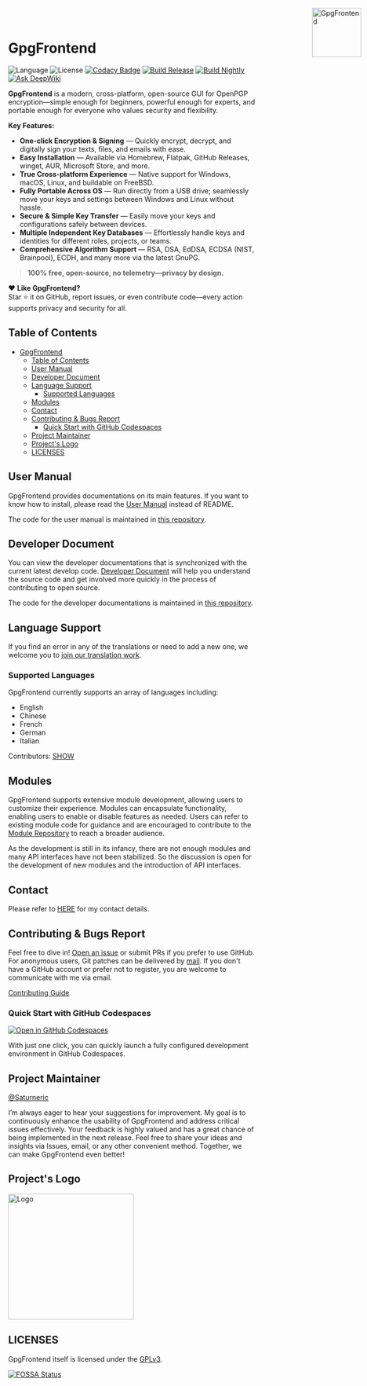 # GpgFrontend

![Language](https://img.shields.io/badge/language-C%2B%2B-green)
![License](https://img.shields.io/badge/License-GPL--3.0-orange)
[![Codacy Badge](https://app.codacy.com/project/badge/Grade/d1750e052a85430a8f1f84e58a0fceda)](https://www.codacy.com/gh/saturneric/GpgFrontend/dashboard?utm_source=github.com&utm_medium=referral&utm_content=saturneric/GpgFrontend&utm_campaign=Badge_Grade)
[![Build Release](https://github.com/saturneric/GpgFrontend/actions/workflows/release.yml/badge.svg?branch=main)](https://github.com/saturneric/GpgFrontend/actions/workflows/release.yml)
[![Build Nightly](https://github.com/saturneric/GpgFrontend/actions/workflows/testing-nightly.yml/badge.svg?branch=develop)](https://github.com/saturneric/GpgFrontend/actions/workflows/testing-nightly.yml)
[![Ask DeepWiki](https://deepwiki.com/badge.svg)](https://deepwiki.com/saturneric/GpgFrontend)

**GpgFrontend** is a modern, cross-platform, open-source GUI for OpenPGP
encryption—simple enough for beginners, powerful enough for experts, and
portable enough for everyone who values security and flexibility.

<img width="100" height="100" align="right" style="position: absolute;right: 0;padding: 12px;top:12px;z-index: 1000;" src="https://image.cdn.bktus.com/i/2024/02/24/248b2e18-a120-692e-e6bc-42ca30be9011.webp" alt="GpgFrontend"/>

**Key Features:**

- **One-click Encryption & Signing** — Quickly encrypt, decrypt, and digitally
  sign your texts, files, and emails with ease.
- **Easy Installation** — Available via Homebrew, Flatpak, GitHub Releases,
  winget, AUR, Microsoft Store, and more.
- **True Cross-platform Experience** — Native support for Windows, macOS, Linux,
  and buildable on FreeBSD.
- **Fully Portable Across OS** — Run directly from a USB drive; seamlessly move
  your keys and settings between Windows and Linux without hassle.
- **Secure & Simple Key Transfer** — Easily move your keys and configurations
  safely between devices.
- **Multiple Independent Key Databases** — Effortlessly handle keys and
  identities for different roles, projects, or teams.
- **Comprehensive Algorithm Support** — RSA, DSA, EdDSA, ECDSA (NIST,
  Brainpool), ECDH, and many more via the latest GnuPG.

> **100% free, open-source, no telemetry—privacy by design.**

❤️ **Like GpgFrontend?**  
Star ⭐ it on GitHub, report issues, or even contribute code—every action supports privacy and security for all.

## Table of Contents

- [GpgFrontend](#gpgfrontend)
  - [Table of Contents](#table-of-contents)
  - [User Manual](#user-manual)
  - [Developer Document](#developer-document)
  - [Language Support](#language-support)
    - [Supported Languages](#supported-languages)
  - [Modules](#modules)
  - [Contact](#contact)
  - [Contributing \& Bugs Report](#contributing--bugs-report)
    - [Quick Start with GitHub Codespaces](#quick-start-with-github-codespaces)
  - [Project Maintainer](#project-maintainer)
  - [Project's Logo](#projects-logo)
  - [LICENSES](#licenses)

## User Manual

GpgFrontend provides documentations on its main features. If you want to know
how to install, please read the [User
Manual](https://www.gpgfrontend.bktus.com/overview/glance) instead of README.

The code for the user manual is maintained in [this
repository](https://github.com/saturneric/GpgFrontend-Manual.git).

## Developer Document

You can view the developer documentations that is synchronized with the current
latest develop code. [Developer Document](https://doxygen.gpgfrontend.bktus.com)
will help you understand the source code and get involved more quickly in the
process of contributing to open source.

The code for the developer documentations is maintained in [this
repository](https://github.com/saturneric/GpgFrontend-Doxygen.git).

## Language Support

If you find an error in any of the translations or need to add a new one, we
welcome you to [join our translation
work](https://www.gpgfrontend.bktus.com/appendix/translate-interface).

### Supported Languages

GpgFrontend currently supports an array of languages including:

- English
- Chinese
- French
- German
- Italian

Contributors: [SHOW](TRANSLATORS)

## Modules

GpgFrontend supports extensive module development, allowing users to customize
their experience. Modules can encapsulate functionality, enabling users to
enable or disable features as needed. Users can refer to existing module code
for guidance and are encouraged to contribute to the [Module
Repository](https://github.com/saturneric/GpgFrontend-Modules.git) to reach a
broader audience.

As the development is still in its infancy, there are not enough modules and
many API interfaces have not been stabilized. So the discussion is open for the
development of new modules and the introduction of API interfaces.

## Contact

Please refer to [HERE](https://www.gpgfrontend.bktus.com/overview/contact) for
my contact details.

## Contributing & Bugs Report

Feel free to dive in! [Open an
issue](https://github.com/saturneric/GpgFrontend/issues/new) or submit PRs if
you prefer to use GitHub. For anonymous users, Git patches can be delivered by
[mail](mailto:eric@bktus.com). If you don't have a GitHub account or prefer not
to register, you are welcome to communicate with me via email.

[Contributing Guide](https://www.gpgfrontend.bktus.com/appendix/contribute)

### Quick Start with GitHub Codespaces

[![Open in GitHub
Codespaces](https://github.com/codespaces/badge.svg)](https://codespaces.new/saturneric/GpgFrontend)

With just one click, you can quickly launch a fully configured development
environment in GitHub Codespaces.

## Project Maintainer

[@Saturneric](https://github.com/saturneric)

I’m always eager to hear your suggestions for improvement. My goal is to
continuously enhance the usability of GpgFrontend and address critical issues
effectively. Your feedback is highly valued and has a great chance of being
implemented in the next release. Feel free to share your ideas and insights via
Issues, email, or any other convenient method. Together, we can make GpgFrontend
even better!

## Project's Logo

<img width="256" height="256" src="https://image.cdn.bktus.com/i/2024/02/24/f3f2f26a-96b4-65eb-960f-7ac3397a0a40.webp" alt="Logo"/>

## LICENSES

GpgFrontend itself is licensed under the [GPLv3](COPYING).

[![FOSSA Status](https://app.fossa.com/api/projects/git%2Bgithub.com%2Fsaturneric%2FGpgFrontend.svg?type=large)](https://app.fossa.com/projects/git%2Bgithub.com%2Fsaturneric%2FGpgFrontend?ref=badge_large)
